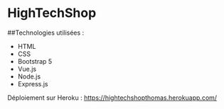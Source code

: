 # HighTechShop

##Technologies utilisées : 
  * HTML
  * CSS
  * Bootstrap 5
  * Vue.js
  * Node.js
  * Express.js

Déploiement sur Heroku : https://hightechshopthomas.herokuapp.com/
